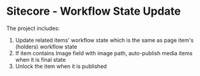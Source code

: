 # Sitecore - Workflow State Update

The project includes:

1. Update related items' workflow state which is the same as page item's (holders) workflow state
2. If item contains Image field with image path, auto-publish media items when it is final state
3. Unlock the item when it is published
